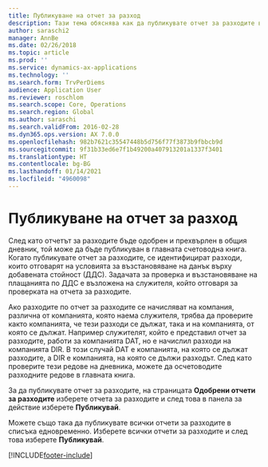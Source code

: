```yaml
---
title: Публикуване на отчет за разход
description: Тази тема обяснява как да публикувате отчет за разходите в главната книга.
author: saraschi2
manager: AnnBe
ms.date: 02/26/2018
ms.topic: article
ms.prod: ''
ms.service: dynamics-ax-applications
ms.technology: ''
ms.search.form: TrvPerDiems
audience: Application User
ms.reviewer: roschlom
ms.search.scope: Core, Operations
ms.search.region: Global
ms.author: saraschi
ms.search.validFrom: 2016-02-28
ms.dyn365.ops.version: AX 7.0.0
ms.openlocfilehash: 982b7621c35547448b5d756f77f3873b9fbbcb9d
ms.sourcegitcommit: 9f31b33ed6e7f1b49200a407913201a1337f3401
ms.translationtype: HT
ms.contentlocale: bg-BG
ms.lasthandoff: 01/14/2021
ms.locfileid: "4960098"
---
```

# <a name="post-an-expense-report"></a>Публикуване на отчет за разход

След като отчетът за разходите бъде одобрен и прехвърлен в общия дневник, той може да бъде публикуван в главната счетоводна книга. Когато публикувате отчет за разходите, се идентифицират разходи, които отговарят на условията за възстановяване на данък върху добавената стойност (ДДС). Задачата за проверка и възстановяване на плащанията по ДДС е възложена на служителя, който отговаря за проверката на отчета за разходите.

Ако разходите по отчет за разходите се начисляват на компания, различна от компанията, която наема служителя, трябва да проверите както компанията, че тези разходи се дължат, така и на компанията, от която се дължат. Например служителят, който е представил отчет за разходите, работи за компанията DAT, но е начислил разходи на компанията DIR. В този случай DAT е компанията, на която се дължат разходите, а DIR е компанията, на която се дължи разходът. След като проверите тези редове на дневника, можете да осчетоводите разходните редове в главната книга.

За да публикувате отчет за разходите, на страницата **Одобрени отчети за разходите** изберете отчета за разходите и след това в панела за действие изберете **Публикувай**.

Можете също така да публикувате всички отчети за разходите в списъка едновременно. Изберете всички отчети за разходите и след това изберете **Публикувай**.


[!INCLUDE[footer-include](../includes/footer-banner.md)]